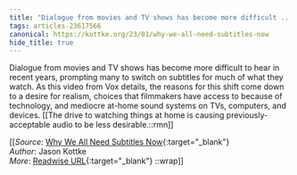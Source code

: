 ```yaml
---
title: "Dialogue from movies and TV shows has become more difficult ..."
tags: articles-23617566
canonical: https://kottke.org/23/01/why-we-all-need-subtitles-now
hide_title: true
---
```


Dialogue from movies and TV shows has become more difficult to hear in recent years, prompting many to switch on subtitles for much of what they watch. As this video from Vox details, the reasons for this shift come down to a desire for realism, choices that filmmakers have access to because of technology, and mediocre at-home sound systems on TVs, computers, and devices.
[[The drive to watching things at home is causing previously-acceptable audio to be less desirable.::rmn]]


[[_Source_: [Why We All Need Subtitles Now](https://kottke.org/23/01/why-we-all-need-subtitles-now){:target="_blank"}<br>
_Author_: Jason Kottke<br>
_More_: [Readwise URL](https://readwise.io/open/462510317){:target="_blank"}
::wrap]]